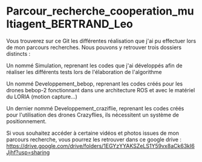 # Parcour_recherche_cooperation_multiagent_BERTRAND_Leo
Vous trouverez sur ce Git les différentes réalisation que j'ai pu effectuer lors de mon parcours recherches.
Nous pouvons y retrouver trois dossiers distincts :

Un nommé Simulation, reprenant les codes que j'ai développés afin de réaliser les différents tests lors de l'élaboration de l'algorithme

Un nommé Developpement_bebop, reprenant les codes créés pour les drones bebop-2 fonctionnant dans une architecture ROS et avec le matériel du LORIA (motion capture...)

Un dernier nommé Developpement_craziflie, reprenant les codes créés pour l'utilisation des drones Crazyflies, ils nécessitent un système de positionnement.

Si vous souhaitez accéder à certaine vidéos et photos issues de mon parcours recherche, vous pourrez les retrouver dans ce google drive : https://drive.google.com/drive/folders/1EGYzYYAKSZeLS1Y59vx8aCk63kI6Jjhf?usp=sharing
